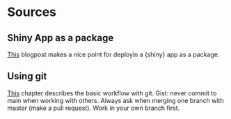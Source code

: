 # Sources

## Shiny App as a package
[This](https://deanattali.com/2015/04/21/r-package-shiny-app/) blogpost makes a nice point for deployin a {shiny} app as a package.

## Using git
[This](https://gist.github.com/blackfalcon/8428401) chapter describes the basic workflow with git. Gist: never commit to main when working with others. Always ask when merging one branch with master (make a pull request). Work in your own branch first.
